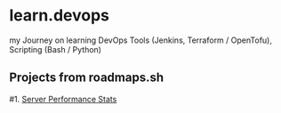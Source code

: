 # learn.devops
my Journey on learning DevOps Tools (Jenkins, Terraform / OpenTofu), Scripting (Bash / Python)

## Projects from roadmaps.sh

 #1. [Server Performance Stats](https://roadmap.sh/projects/server-stats)